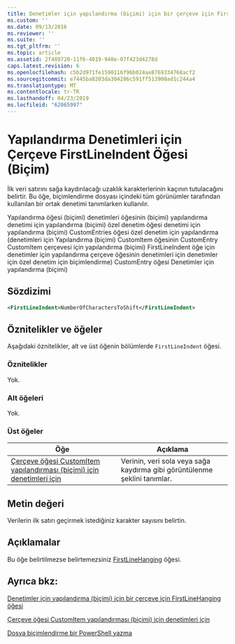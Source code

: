 ```yaml
---
title: Denetimler için yapılandırma (biçimi) için bir çerçeve için FirstLineIndent öğesi | Microsoft Docs
ms.custom: ''
ms.date: 09/13/2016
ms.reviewer: ''
ms.suite: ''
ms.tgt_pltfrm: ''
ms.topic: article
ms.assetid: 2f489720-11f6-4019-940e-07f423d4278d
caps.latest.revision: 6
ms.openlocfilehash: c5b2d971fe1590116f96b024ae8769334768acf2
ms.sourcegitcommit: e7445ba8203da304286c591ff513900ad1c244a4
ms.translationtype: MT
ms.contentlocale: tr-TR
ms.lasthandoff: 04/23/2019
ms.locfileid: "62065997"
---
```

# <a name="firstlineindent-element-for-frame-for-controls-for-configuration-format"></a>Yapılandırma Denetimleri için Çerçeve FirstLineIndent Öğesi (Biçim)

İlk veri satırını sağa kaydırılacağı uzaklık karakterlerinin kaçının tutulacağını belirtir. Bu öğe, biçimlendirme dosyası içindeki tüm görünümler tarafından kullanılan bir ortak denetimi tanımlarken kullanılır.

Yapılandırma öğesi (biçimi) denetimleri öğesinin (biçimi) yapılandırma denetimi için yapılandırma (biçimi) özel denetim öğesi denetimi için yapılandırma (biçimi) CustomEntries öğesi özel denetim için yapılandırma (denetimleri için Yapılandırma (biçimi) CustomItem öğesinin CustomEntry CustomItem çerçevesi için yapılandırma (biçimi) FirstLineIndent öğe için denetimler için yapılandırma çerçeve öğesinin denetimleri için denetimler için özel denetim için biçimlendirme) CustomEntry öğesi Denetimler için yapılandırma (biçimi)

## <a name="syntax"></a>Sözdizimi

```xml
<FirstLineIndent>NumberOfCharactersToShift</FirstLineIndent>
```

## <a name="attributes-and-elements"></a>Öznitelikler ve öğeler

Aşağıdaki öznitelikler, alt ve üst öğenin bölümlerde `FirstLineIndent` öğesi.

### <a name="attributes"></a>Öznitelikler

Yok.

### <a name="child-elements"></a>Alt öğeleri

Yok.

### <a name="parent-elements"></a>Üst öğeler

|Öğe|Açıklama|
|-------------|-----------------|
|[Çerçeve öğesi CustomItem yapılandırması (biçimi) için denetimleri için](./frame-element-for-customitem-for-controls-for-configuration-format.md)|Verinin, veri sola veya sağa kaydırma gibi görüntülenme şeklini tanımlar.|

## <a name="text-value"></a>Metin değeri

Verilerin ilk satırı geçirmek istediğiniz karakter sayısını belirtin.

## <a name="remarks"></a>Açıklamalar

Bu öğe belirtilmezse belirtemezsiniz [FirstLineHanging](./firstlinehanging-element-for-frame-for-controls-for-configuration-format.md) öğesi.

## <a name="see-also"></a>Ayrıca bkz:

[Denetimler için yapılandırma (biçimi) için bir çerçeve için FirstLineHanging öğesi](./firstlinehanging-element-for-frame-for-controls-for-configuration-format.md)

[Çerçeve öğesi CustomItem yapılandırması (biçimi) için denetimleri için](./frame-element-for-customitem-for-controls-for-configuration-format.md)

[Dosya biçimlendirme bir PowerShell yazma](./writing-a-powershell-formatting-file.md)
